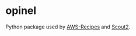 # opinel
Python package used by
[AWS-Recipes](https://github.com/iSECPartners/AWS-Recipes) and [Scout2](https://github.com/iSECPartners/Scout2).
